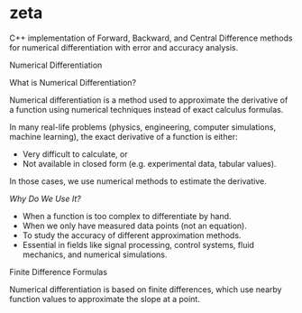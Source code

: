 # zeta
C++ implementation of Forward, Backward, and Central Difference methods for numerical differentiation with error and accuracy analysis.

Numerical Differentiation

What is Numerical Differentiation?

Numerical differentiation is a method used to approximate the derivative of a function using numerical techniques instead of exact calculus formulas.

In many real-life problems (physics, engineering, computer simulations, machine learning), the exact derivative of a function is either:
* Very difficult to calculate, or
* Not available in closed form (e.g. experimental data, tabular values).

In those cases, we use numerical methods to estimate the derivative.

*Why Do We Use It?*

* When a function is too complex to differentiate by hand.
* When we only have measured data points (not an equation).
* To study the accuracy of different approximation methods.
* Essential in fields like signal processing, control systems, fluid mechanics, and numerical simulations.

Finite Difference Formulas

Numerical differentiation is based on finite differences, which use nearby function values to approximate the slope at a point.

